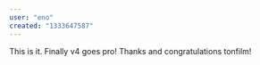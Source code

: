 ```yaml
---
user: "eno"
created: "1333647587"
---
```


This is it.
Finally v4 goes pro!
Thanks and congratulations tonfilm!

